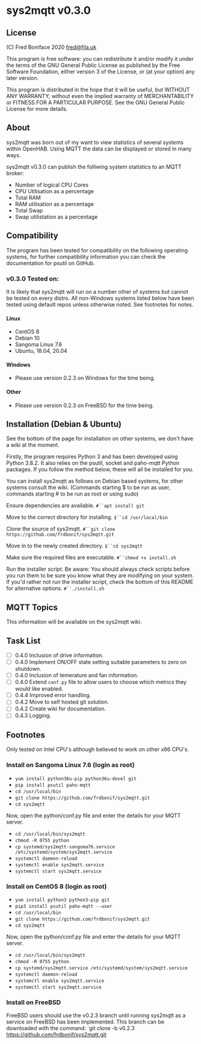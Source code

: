 # **sys2mqtt** v0.3.0

## License

(C) Fred Boniface 2020 <fred@fjla.uk>

This program is free software: you can redistribute it and/or modify it under the terms of the GNU General Public License as published by the Free Software Foundation, either version 3 of the License,  or (at your option) any later version.

This program is distributed in the hope that it will be useful, but WITHOUT ANY WARRANTY; without even the implied warranty of MERCHANTABILITY or FITNESS FOR A PARTICULAR PURPOSE.  See the GNU General Public License for more details.

## About

sys2mqtt was born out of my want to view statistics of several systems within OpenHAB.  Using MQTT the data can be displayed or stored in many ways.

sys2mqtt v0.3.0 can publish the folliwing system statistics to an MQTT broker:

- Number of logical CPU Cores
- CPU Utilisation as a percentage
- Total RAM
- RAM utilisation as a percentage
- Total Swap
- Swap utilistation as a percentage

## Compatibility

The program has been tested for compatibility on the following operating systems, for further compatibility information you can check the documentation for psutil on GitHub.

### v0.3.0 Tested on:

It is likely that sys2mqtt will run on a number other of systems but cannot be tested on every distro.
All non-Windows systems listed below have been tested using default repos unless otherwise noted.
See footnotes for notes.

#### Linux

- CentOS 8
- Debian 10
- Sangoma Linux 7.6
- Ubuntu, 18.04, 20.04

#### Windows

- Please use version 0.2.3 on Windows for the time being.

#### Other

- Please use version 0.2.3 on FreeBSD for the time being.

## Installation (Debian & Ubuntu)

See the bottom of the page for installation on other systems, we don't have a wiki at the moment.

Firstly, the program requires Python 3 and has been developed using Python 3.8.2.  It also relies on the psutil, socket and paho-mqtt Python packages.  If you follow the method below, these will all be installed for you.

You can install sys2mqtt as follows on Debian based systems, for other systems consult the wiki.  (Commands starting $ to be run as user, commands starting # to be run as root or using sudo)

Ensure dependencies are available.
`#``apt install git`

Move to the correct directory for installing.
`$``cd /usr/local/bin`

Clone the source of sys2mqtt.
`#``git clone https://github.com/frdbonif/sys2mqtt.git`

Move in to the newly created directory.
`$``cd sys2mqtt`

Make sure the required files are executable.
`#``chmod +x install.sh`

Run the installer script.  Be aware: You should always check scripts before you run them to be sure you know what they are modifying on your system.  If you'd rather not run the installer script, check the bottom of this README for alternative options.
`#``./install.sh`

## MQTT Topics

This information will be available on the sys2mqtt wiki.

## Task List

- [ ] 0.4.0 Inclusion of drive information.
- [ ] 0.4.0 Implement ON/OFF state setting suitable parameters to zero on shutdown.
- [ ] 0.4.0 Inclusion of temerature and fan information.
- [ ] 0.4.0 Extend `conf.py` file to allow users to choose which metrics they would like enabled.
- [ ] 0.4.4 Improved error handling.
- [ ] 0.4.2 Move to self hosted git solution.
- [ ] 0.4.2 Create wiki for documentation.
- [ ] 0.4.3 Logging.

## Footnotes

Only tested on Intel CPU's although believed to work on other x86 CPU's.

### Install on Sangoma Linux 7.6 (login as root)

- `yum install python36u-pip python36u-devel git`
- `pip install psutil paho-mqtt`
- `cd /usr/local/bin`
- `git clone https://github.com/frdbonif/sys2mqtt.git`
- `cd sys2mqtt`

Now, open the python/conf.py file and enter the details for your MQTT server.

- `cd /usr/local/bin/sys2mqtt`
- `chmod -R 0755 python`
- `cp systemd/sys2mqtt-sangoma76.service /etc/systemd/system/sys2mqtt.service`
- `systemctl daemon-reload`
- `systemctl enable sys2mqtt.service`
- `systemctl start sys2mqtt.service`

### Install on CentOS 8 (login as root)

- `yum install python3 python3-pip git`
- `pip3 install psutil paho-mqtt --user`
- `cd /usr/local/bin`
- `git clone https://github.com/frdbonif/sys2mqtt.git`
- `cd sys2mqtt`

Now, open the python/conf.py file and enter the details for your MQTT server.

- `cd /usr/local/bin/sys2mqtt`
- `chmod -R 0755 python`
- `cp systemd/sys2mqtt.service /etc/systemd/system/sys2mqtt.service`
- `systemctl daemon-reload`
- `systemctl enable sys2mqtt.service`
- `systemctl start sys2mqtt.service`

### Install on FreeBSD

FreeBSD users should use the v0.2.3 branch until running sys2mqtt as a service on FreeBSD has been implemented.  This branch can be downloaded with the command: `git clone -b v0.2.3 https://github.com/frdbonif/sys2mqtt.git
